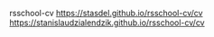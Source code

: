 rsschool-cv
https://stasdel.github.io/rsschool-cv/cv
https://stanislaudzialendzik.github.io/rsschool-cv/cv
